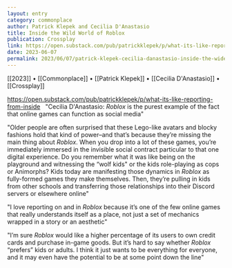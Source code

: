 ```yaml
---
layout: entry
category: commonplace
author: Patrick Klepek and Cecilia D'Anastasio
title: Inside the Wild World of Roblox
publication: Crossplay
link: https://open.substack.com/pub/patrickklepek/p/what-its-like-reporting-from-inside
date: 2023-06-07
permalink: 2023/06/07/patrick-klepek-cecilia-danastasio-inside-the-wide-world-of-roblox
---
```


[[2023]] • [[Commonplace]] • [[Patrick Klepek]] • [[Cecilia D'Anastasio]] • [[Crossplay]]

https://open.substack.com/pub/patrickklepek/p/what-its-like-reporting-from-inside
 
"Cecilia D'Anastasio: *Roblox* is the purest example of the fact that online games can function as social media"

"Older people are often surprised that these Lego-like avatars and blocky fashions hold that kind of power–and that’s because they’re missing the main thing about *Roblox*. When you drop into a lot of these games, you’re immediately immersed in the invisible social contract particular to that one digital experience. Do you remember what it was like being on the playground and witnessing the “wolf kids" or the kids role-playing as cops or Animorphs? Kids today are manifesting those dynamics in *Roblox* as fully-formed games they make themselves. Then, they’re pulling in kids from other schools and transferring those relationships into their Discord servers or elsewhere online"

"I love reporting on and in *Roblox* because it’s one of the few online games that really understands itself as a place, not just a set of mechanics wrapped in a story or an aesthetic"

"I’m sure *Roblox* would like a higher percentage of its users to own credit cards and purchase in-game goods. But it’s hard to say whether *Roblox* “prefers” kids or adults. I think it just wants to be everything for everyone, and it may even have the potential to be at some point down the line"
